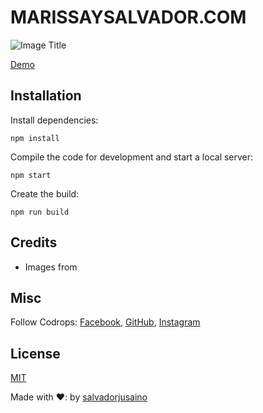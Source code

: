 # MARISSAYSALVADOR.COM


![Image Title](https://wapedir.com/images/preview.webp)

[Demo]()


## Installation

Install dependencies:

```
npm install
```

Compile the code for development and start a local server:

```
npm start
```

Create the build:

```
npm run build
```

## Credits

- Images from []()

## Misc

Follow Codrops: [Facebook](https://www.facebook.com/salvador.jusaino.banuelos), [GitHub](https://github.com/salvadorjusaino), [Instagram](https://www.instagram.com/salvadorjusaino/)

## License
[MIT](LICENSE)

Made with ❤️: by [salvadorjusaino](https://www.instagram.com/salvadorjusaino/)





